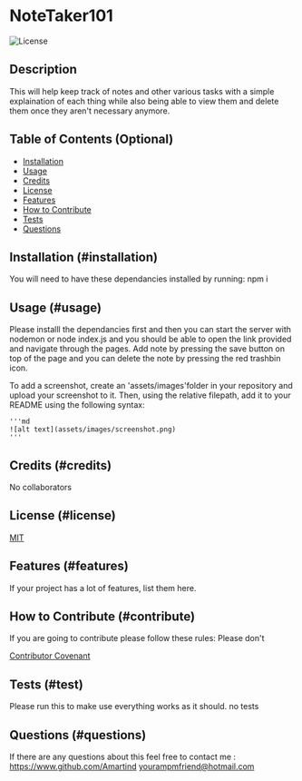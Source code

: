# NoteTaker101 
![License](https://img.shields.io/badge/License-MIT-blue)
## Description
    
This will help keep track of notes and other various tasks with a simple explaination of each thing while also being able to view them and delete them once they aren't necessary anymore.
    
## Table of Contents (Optional)
    
    
- [Installation](#installation)
- [Usage](#usage)
- [Credits](#credits)
- [License](#license)
- [Features](#features)
- [How to Contribute](#contribute)
- [Tests](#test)
- [Questions](#questions)
    
## Installation (#installation)
    
You will need to have these dependancies installed by running:
npm i
    
## Usage (#usage)
    
    
Please installl the dependancies first and then you can start the server with nodemon or node index.js and you should be able to open the link  provided and navigate through the pages. Add note by pressing the save button on top of the page and you can delete the note by pressing the red trashbin icon.

To add a screenshot, create an 'assets/images'folder in your repository and upload your screenshot to it. Then, using the relative filepath, add it to your README using the following syntax:
    
    '''md
    ![alt text](assets/images/screenshot.png)
    '''
    
## Credits (#credits)
    
No collaborators
    
## License (#license)
    
[MIT](https://www.google.com/search?q=what+can+i+do+with+a+MIT+license)
    
    
## Features (#features)
    
If your project has a lot of features, list them here.
    
## How to Contribute (#contribute)

If you are going to contribute please follow these rules:
Please don't
    
[Contributor Covenant](https://www.contributor-covenant.org/)


## Tests (#test)

Please run this to make use everything works as it should.
no tests

## Questions (#questions)

If there are any questions about this feel free to contact me :
https://www.github.com/Amartind
yourampmfriend@hotmail.com
    